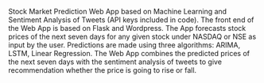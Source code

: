Stock Market Prediction Web App based on Machine Learning and Sentiment Analysis of Tweets (API keys included in code). The front end of the Web App is based on Flask and Wordpress. The App forecasts stock prices of the next seven days for any given stock under NASDAQ or NSE as input by the user. Predictions are made using three algorithms: ARIMA, LSTM, Linear Regression. The Web App combines the predicted prices of the next seven days with the sentiment analysis of tweets to give recommendation whether the price is going to rise or fall.
